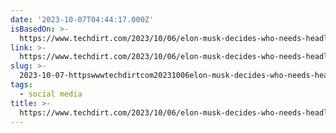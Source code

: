 ```yaml
---
date: '2023-10-07T04:44:17.000Z'
isBasedOn: >-
  https://www.techdirt.com/2023/10/06/elon-musk-decides-who-needs-headlines-when-we-can-just-have-pretty-pictures-suspends-account-that-made-fun-of-him/
link: >-
  https://www.techdirt.com/2023/10/06/elon-musk-decides-who-needs-headlines-when-we-can-just-have-pretty-pictures-suspends-account-that-made-fun-of-him/
slug: >-
  2023-10-07-httpswwwtechdirtcom20231006elon-musk-decides-who-needs-headlines-when-we-can-just-have-pretty-pictures-suspends-account-that-made-fun-of-him
tags:
  - social media
title: >-
  https://www.techdirt.com/2023/10/06/elon-musk-decides-who-needs-headlines-when-we-can-just-have-pretty-pictures-suspends-account-that-made-fun-of-him/
---
```


